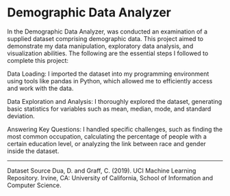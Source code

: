 # Demographic Data Analyzer

In the Demographic Data Analyzer, was conducted an examination of a supplied dataset comprising demographic data. This project aimed to demonstrate my data manipulation, exploratory data analysis, and visualization abilities. The following are the essential steps I followed to complete this project:

Data Loading: I imported the dataset into my programming environment using tools like pandas in Python, which allowed me to efficiently access and work with the data.

Data Exploration and Analysis: I thoroughly explored the dataset, generating basic statistics for variables such as mean, median, mode, and standard deviation.

Answering Key Questions: I handled specific challenges, such as finding the most common occupation, calculating the percentage of people with a certain education level, or analyzing the link between race and gender inside the dataset.

---------------

Dataset Source
Dua, D. and Graff, C. (2019). UCI Machine Learning Repository. Irvine, CA: University of California, School of Information and Computer Science.
